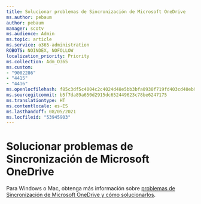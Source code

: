 ```yaml
---
title: Solucionar problemas de Sincronización de Microsoft OneDrive
ms.author: pebaum
author: pebaum
manager: scotv
ms.audience: Admin
ms.topic: article
ms.service: o365-administration
ROBOTS: NOINDEX, NOFOLLOW
localization_priority: Priority
ms.collection: Adm_O365
ms.custom:
- "9002286"
- "4415"
- "4416"
ms.openlocfilehash: f85c3df5c4004c2c4024d48e5bb3bfa0930f719fd403cd40eb9b09a13ca0d208
ms.sourcegitcommit: b5f7da89a650d2915dc652449623c78be6247175
ms.translationtype: HT
ms.contentlocale: es-ES
ms.lasthandoff: 08/05/2021
ms.locfileid: "53945903"
---
```

# <a name="fix-onedrive-sync-issues"></a>Solucionar problemas de Sincronización de Microsoft OneDrive

Para Windows o Mac, obtenga más información sobre [problemas de Sincronización de Microsoft OneDrive y cómo solucionarlos](https://support.office.com/article/fix-onedrive-sync-problems-0899b115-05f7-45ec-95b2-e4cc8c4670b2).
